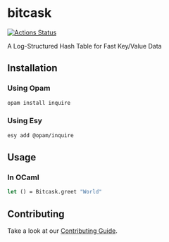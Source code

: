 # bitcask

[![Actions Status](https://github.com/nikosl/bitcask/workflows/CI/badge.svg)](https://github.com/nikosl/bitcask/actions)

A Log-Structured Hash Table for Fast Key/Value Data

## Installation

### Using Opam

```bash
opam install inquire
```

### Using Esy

```bash
esy add @opam/inquire
```

## Usage

### In OCaml

```ocaml
let () = Bitcask.greet "World"
```

## Contributing

Take a look at our [Contributing Guide](CONTRIBUTING.md).